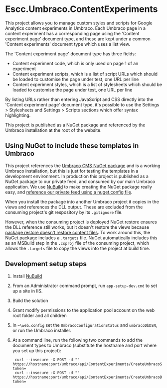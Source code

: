 # Escc.Umbraco.ContentExperiments

This project allows you to manage custom styles and scripts for Google Analytics content experiments in Umbraco. Each Umbraco page in a content experiment has a corresponding page using the 'Content experiment page' document type, and these are kept under a common 'Content experiments' document type which uses a list view.

The 'Content experiment page' document type has three fields: 

- Content experiment code, which is only used on page 1 of an experiment
- Content experiment scripts, which is a list of script URLs which should be loaded to customise the page under test, one URL per line
- Content experiment styles, which is a list of stylesheets which should be loaded to customise the page under test, one URL per line

By listing URLs rather than entering JavaScript and CSS directly into the 'Content experiment page' document type, it's possible to use the Settings > Stylesheets and Settings > Scripts sections which offer syntax highlighting.

This project is published as a NuGet package and referenced by the Umbraco installation at the root of the website.

## Using NuGet to include these templates in Umbraco

This project references the [Umbraco CMS NuGet package](https://www.nuget.org/packages/UmbracoCms) and is a working Umbraco installation, but this is just for testing the templates in a development environment. In production this project is published as a NuGet package to our private feed, and consumed by our main Umbraco application. We use [NuBuild](https://github.com/bspell1/NuBuild) to make creating the NuGet package really easy, and [reference our private feed using a nuget.config file](http://blog.davidebbo.com/2014/01/the-right-way-to-restore-nuget-packages.html).

When you install the package into another Umbraco project it copies in the views and references the DLL output. These are excluded from the consuming project's git respository by its `.gitignore` file. 

However, when the consuming project is deployed NuGet restore ensures the DLL reference still works, but it doesn't restore the views because [package restore doesn't restore content files](http://jeffhandley.com/archive/2013/12/09/nuget-package-restore-misconceptions.aspx). To work around this, the NuGet package includes a `.targets` file. NuGet automatically includes this as an MSBuild step in the `.csproj` file of the consuming project, which allows the `.targets` file to copy the views into the project at build time.

## Development setup steps

1. Install [NuBuild](https://github.com/bspell1/NuBuild)
2. From an Administrator command prompt, run `app-setup-dev.cmd` to set up a site in IIS.
3. Build the solution
4. Grant modify permissions to the application pool account on the web root folder and all children
7. In `~\web.config` set the `UmbracoConfigurationStatus` and `umbracoDbDSN`, or run the Umbraco installer.
8. At a command line, run the following two commands to add the document types to Umbraco (substitute the hostname and port where you set up this project):

		curl --insecure -X POST -d "" https://hostname:port/umbraco/api/ContentExperiments/CreateUmbracoSupportingTypes?token=
		curl --insecure -X POST -d "" https://hostname:port/umbraco/api/ContentExperiments/CreateUmbracoDocumentTypes?token=